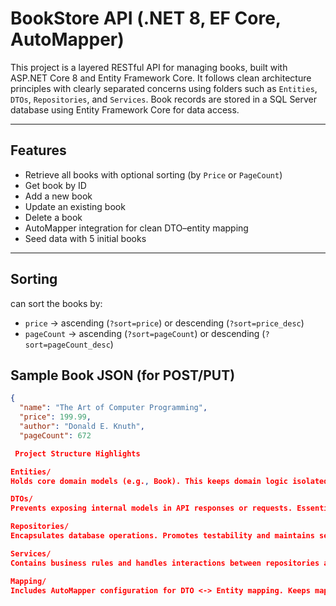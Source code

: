 ﻿# BookStore API (.NET 8, EF Core, AutoMapper)

This project is a layered RESTful API for managing books, built with ASP.NET Core 8 and Entity Framework Core. It follows clean architecture principles with clearly separated concerns using folders such as `Entities`, `DTOs`, `Repositories`, and `Services`.
Book records are stored in a SQL Server database using Entity Framework Core for data access.

---

## Features

- Retrieve all books with optional sorting (by `Price` or `PageCount`)
- Get book by ID
- Add a new book
- Update an existing book
- Delete a book
- AutoMapper integration for clean DTO–entity mapping
- Seed data with 5 initial books

---

## Sorting

 can sort the books by:

- `price` → ascending (`?sort=price`) or descending (`?sort=price_desc`)
- `pageCount` → ascending (`?sort=pageCount`) or descending (`?sort=pageCount_desc`)


## Sample Book JSON (for POST/PUT)

```json
{
  "name": "The Art of Computer Programming",
  "price": 199.99,
  "author": "Donald E. Knuth",
  "pageCount": 672

 Project Structure Highlights

Entities/
Holds core domain models (e.g., Book). This keeps domain logic isolated from infrastructure.

DTOs/
Prevents exposing internal models in API responses or requests. Essential for secure and clean APIs.

Repositories/
Encapsulates database operations. Promotes testability and maintains separation from business logic.

Services/
Contains business rules and handles interactions between repositories and controllers.

Mapping/
Includes AutoMapper configuration for DTO <-> Entity mapping. Keeps mapping logic centralized.


